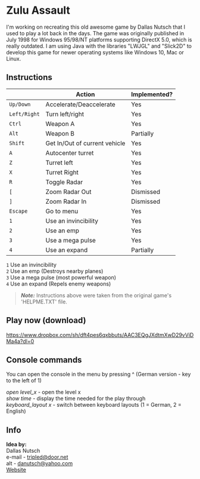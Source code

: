 # Zulu Assault
I'm working on recreating this old awesome game by Dallas Nutsch that I used to play a lot back in the days.
The game was originally published in July 1998 for Windows 95/98/NT platforms supporting DirectX 5.0, which is really outdated. I am using Java with the libraries "LWJGL" and "Slick2D" to develop this game for newer operating systems like Windows 10, Mac or Linux.
## Instructions

|     |Action|Implemented?|
|-----|------|-----------|
|`Up/Down` |Accelerate/Deaccelerate|Yes|
|`Left/Right`|Turn left/right|Yes|
|`Ctrl`|Weapon A|Yes|
|`Alt`|Weapon B|Partially|
|`Shift`|Get In/Out of current vehicle|Yes|
|`A`|Autocenter turret|Yes|
|`Z`|Turret left|Yes|
|`X`|Turret Right|Yes|
|`R`|Toggle Radar|Yes|
|`[` |Zoom Radar Out|Dismissed|
|`]`|Zoom Radar In|Dismissed|
|`Escape`|Go to menu|Yes|
|`1`|Use an invincibility  |Yes|
|`2`|Use an emp|Yes|
|`3`|Use a mega pulse|Yes|
|`4`|Use an expand |Partially|

`1` Use an invincibility  
`2` Use an emp (Destroys nearby planes)  
`3` Use a mega pulse (most powerful weapon)  
`4` Use an expand (Repels enemy weapons)

> **_Note:_**  Instructions above were taken from the original game's 'HELPME.TXT' file.

## Play now (download)
https://www.dropbox.com/sh/dft4pes6qxbbuts/AAC3EQgJXdtmXwD29vViDMa4a?dl=0

## Console commands

You can open the console in the menu by pressing ^ (German version - key to the left of 1)

*open level_x* - open the level x  
*show time* - display the time needed for the play through  
*keyboard_layout x* - switch between keyboard layouts (1 = German, 2 = English)

## Info
**Idea by:**  
Dallas Nutsch  
 e-mail - tripled@door.net  
 alt    - danutsch@yahoo.com  
[Website](www.door.net/arrowhead)
